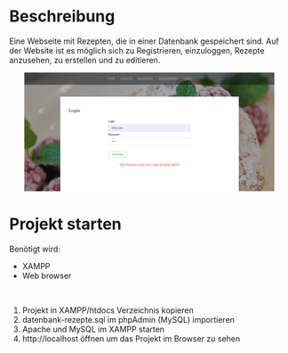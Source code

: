 # Beschreibung
Eine Webseite mit Rezepten, die in einer Datenbank gespeichert sind. Auf der Website ist es möglich sich zu Registrieren, einzuloggen, Rezepte anzusehen, zu erstellen und zu editieren.

<p align="center">
  <img src="https://github.com/tetiana-w/recipes-site/blob/master/project_screenshot_login.png" width="450" title="Login Seite">    
</p>

# Projekt starten
Benötigt wird:
- XAMPP
- Web browser
<br>
<ol>
  <li> Projekt in XAMPP/htdocs Verzeichnis kopieren</li>
  <li> datenbank-rezepte.sql im phpAdmin (MySQL) importieren</li>
  <li> Apache und MySQL im XAMPP starten</li>
  <li> http://localhost öffnen um das Projekt im Browser zu sehen</li>
</ol>
